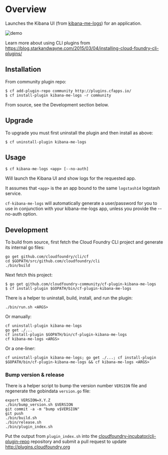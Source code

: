 Overview
========

Launches the Kibana UI (from [kibana-me-logs](https://github.com/cloudfoundry-community/kibana-me-logs)\) for an application.

![demo](http://cl.ly/image/2H1x2m1B3m0v/cf%20kibana-me-logs%20v0.3.gif)

Learn more about using CLI plugins from https://blog.starkandwayne.com/2015/03/04/installing-cloud-foundry-cli-plugins/

Installation
------------

From community plugin repo:

```
$ cf add-plugin-repo community http://plugins.cfapps.io/
$ cf install-plugin kibana-me-logs -r community
```

From source, see the Development section below.

Upgrade
-------

To upgrade you must first uninstall the plugin and then install as above:

```
$ cf uninstall-plugin kibana-me-logs
```

Usage
-----

```
$ cf kibana-me-logs <app> [--no-auth]
```

Will launch the Kibana UI and show logs for the requested app.

It assumes that `<app>` is the an app bound to the same `logstash14` logstash service.

`cf-kibana-me-logs` will automatically generate a user/password for you to use in conjunction with your kibana-me-logs app, unless you provide the --no-auth option.

Development
-----------

To build from source, first fetch the Cloud Foundry CLI project and generate its internal go files:

```
go get github.com/cloudfoundry/cli/cf
cd $GOPATH/src/github.com/cloudfoundry/cli
./bin/build
```

Next fetch this project:

```
$ go get github.com/cloudfoundry-community/cf-plugin-kibana-me-logs
$ cf install-plugin $GOPATH/bin/cf-plugin-kibana-me-logs
```

There is a helper to uninstall, build, install, and run the plugin:

```
./bin/run.sh <ARGS>
```

Or manually:

```
cf uninstall-plugin kibana-me-logs
go get ./...
cf install-plugin $GOPATH/bin/cf-plugin-kibana-me-logs
cf kibana-me-logs <ARGS>
```

Or a one-liner:

```
cf uninstall-plugin kibana-me-logs; go get ./...; cf install-plugin $GOPATH/bin/cf-plugin-kibana-me-logs && cf kibana-me-logs <ARGS>
```

### Bump version & release

There is a helper script to bump the version number `VERSION` file and regenerate the gobindata `version.go` file:

```
export VERSION=X.Y.Z
./bin/bump_version.sh $VERSION
git commit -a -m "bump v$VERSION"
git push
./bin/build.sh
./bin/release.sh
./bin/plugin_index.sh
```

Put the output from `plugin_index.sh` into the
[cloudfoundry-incubator/cli-plugin-repo][1] repository and
submit a pull request to update http://plugins.cloudfoundry.org


[1]: https://github.com/cloudfoundry-incubator/cli-plugin-repo
